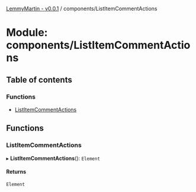 [LemmyMartin - v0.0.1](../README.md) / components/ListItemCommentActions

# Module: components/ListItemCommentActions

## Table of contents

### Functions

- [ListItemCommentActions](components_ListItemCommentActions.md#listitemcommentactions)

## Functions

### ListItemCommentActions

▸ **ListItemCommentActions**(): `Element`

#### Returns

`Element`
